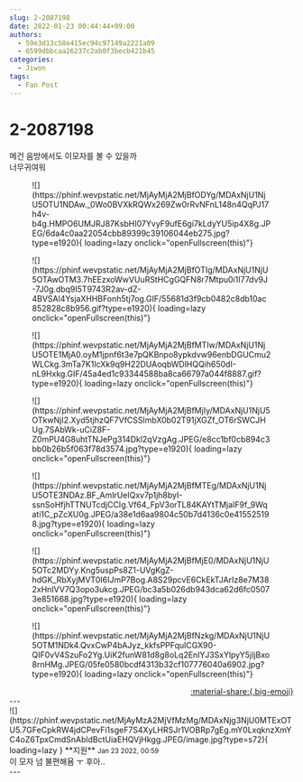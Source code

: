 ```yaml
---
slug: 2-2087198
date: 2022-01-23 00:44:44+09:00
authors:
  - 59e3d13c58e415ec94c97149a2221a09
  - 6599dbbcaa26237c2ab0f3becb421b45
categories:
  - Jiwon
tags:
  - Fan Post
---
```


# 2-2087198

<div class="post-container" markdown="1">
<div class="content-container md-sidebar__scrollwrap" markdown="1">

메건 음방에서도 이모자를 볼 수 있을까<br>너무귀여워
<figure markdown="1">
![](https://phinf.wevpstatic.net/MjAyMjA2MjBfODYg/MDAxNjU1NjU5OTU1NDAw._0Wo0BVXkRQWx269Zw0rRvNFnL148n4QqPJ17h4v-b4g.HMPO6UMJRJ87KsbHI07YvyF9ufE6gi7kLdyYU5ip4X8g.JPEG/6da4c0aa22054cbb89399c39106044eb275.jpg?type=e1920){ loading=lazy onclick="openFullscreen(this)"}
</figure>

<figure markdown="1">
![](https://phinf.wevpstatic.net/MjAyMjA2MjBfOTIg/MDAxNjU1NjU5OTAwOTM3.7hEEzxoWwVUuRStHCgGQFN8r7Mtpu0i1I77dv9J-7J0g.dbq9I5T9743R2av-dZ-4BVSAl4YsjaXHHBFonh5tj7og.GIF/55681d3f9cb0482c8db10ac852828c8b956.gif?type=e1920){ loading=lazy onclick="openFullscreen(this)"}
</figure>

<figure markdown="1">
![](https://phinf.wevpstatic.net/MjAyMjA2MjBfMTIw/MDAxNjU1NjU5OTE1MjA0.oyM1jpnf6t3e7pQKBnpo8ypkdvw96enbDGUCmu2WLCkg.3mTa7K1IcXk9q9H22DUAoqbWDlHQQih650dI-nL9Hxkg.GIF/45a4ed1c93344588ba8ca66797a044f8887.gif?type=e1920){ loading=lazy onclick="openFullscreen(this)"}
</figure>

<figure markdown="1">
![](https://phinf.wevpstatic.net/MjAyMjA2MjBfMjIy/MDAxNjU1NjU5OTkwNjI2.Xyd5tjhzQF7VfCSSlmbX0b02T91jXGZf_OT6rSWCJHUg.7SAbWk-uCiZ8F-Z0mPU4G8uhtTNJePg314Dkl2qVzgAg.JPEG/e8cc1bf0cb894c3bb0b26b5f063f78d3574.jpg?type=e1920){ loading=lazy onclick="openFullscreen(this)"}
</figure>

<figure markdown="1">
![](https://phinf.wevpstatic.net/MjAyMjA2MjBfMTEg/MDAxNjU1NjU5OTE3NDAz.BF_AmlrUeIQxv7p1jh8byI-ssnSoHfjhTTNUTcdjCCIg.Vf64_FpV3orTL84KAYtTMjaIF9f_9Wqati1C_pZcXU0g.JPEG/a38e1d6aa9804c50b7d4136c0e415525198.jpg?type=e1920){ loading=lazy onclick="openFullscreen(this)"}
</figure>

<figure markdown="1">
![](https://phinf.wevpstatic.net/MjAyMjA2MjBfMjE0/MDAxNjU1NjU5OTc2MDYy.Kng5uspPs8Z1-UVgKgZ-hdGK_RbXyjMVT0I6IJmP7Bog.A8S29pcvE6CkEkTJArIz8e7M382xHnIVV7Q3opo3ukcg.JPEG/bc3a5b026db943dca62d6fc05073e851668.jpg?type=e1920){ loading=lazy onclick="openFullscreen(this)"}
</figure>

<figure markdown="1">
![](https://phinf.wevpstatic.net/MjAyMjA2MjBfNzkg/MDAxNjU1NjU5OTM1NDk4.QvxCwP4bAJyz_kkfsPPFqulCGX90-QIF0vV4SzuFo2Yg.UiK2funW81d8g8oLq2EnIYJ3SxYlpyY5jIjBxo8rnHMg.JPEG/05fe0580bcdf4313b32cf107776040a6902.jpg?type=e1920){ loading=lazy onclick="openFullscreen(this)"}
</figure>


</div>
</div>

<div style="text-align: right;" markdown="1">
<a href="https://weverse.io/fromis9/fanpost/2-2087198" style="text-align: right;">:material-share:{.big-emoji}</a>
</div>
---

<div class="comments-container md-sidebar__scrollwrap" markdown="1">
<div class="comment" markdown="1">
<div class='id-container' markdown="1">
![](https://phinf.wevpstatic.net/MjAyMzA2MjVfMzMg/MDAxNjg3NjU0MTExOTU5.7GFeCpkRW4jdCPevFi1sgeF7S4XyLHRSJr1VOBRp7gEg.mY0LxqknzXmYC4oZ6TpxCmdSnAbldBctUiaEHQVjHkgg.JPEG/image.jpg?type=s72){ loading=lazy }
**<span class="artist">지원</span>** <small>Jan 23 2022, 00:59</small><br>
</div>
<div class='comment-body' markdown="1">
이 모자 넘 불편해욤 ㅜ 후아..
</div>
</div>
</div>
---
